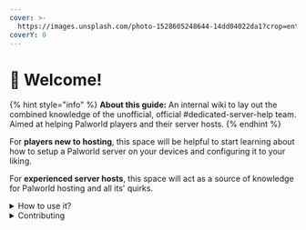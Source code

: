 ```yaml
---
cover: >-
  https://images.unsplash.com/photo-1528605248644-14dd04022da1?crop=entropy&cs=tinysrgb&fm=jpg&ixid=MnwxOTcwMjR8MHwxfHNlYXJjaHwxMHx8dGVhbSUyMG9mJTIwcGVvcGxlfGVufDB8fHx8MTY2MDMxNzQzNg&ixlib=rb-1.2.1&q=80
coverY: 0
---
```


# 👋 Welcome!

{% hint style="info" %}
**About this guide:** An internal wiki to lay out the combined knowledge of the unofficial, official #dedicated-server-help team. Aimed at helping Palworld players and their server hosts.
{% endhint %}

For **players new to hosting**, this space will be helpful to start learning about how to setup a Palworld server on your devices and configuring it to your liking.

For **experienced server hosts**, this space will act as a source of knowledge for Palworld hosting and all its' quirks.

<details>

<summary>How to use it?</summary>

On the left, you can see the table of contents. To get started with setting up your server, read the [overview](overview/ "mention") section and continue linearly.&#x20;

You can also use it as a knowledge base and use the search function to look for answers to specific question. The search field also allows you to use it as an LLM and ask questions in a natural language.

</details>

<details>

<summary>Contributing</summary>

If you want to contribute changes, start a new change request and submit it for review. The People team will review it soon after.

</details>
